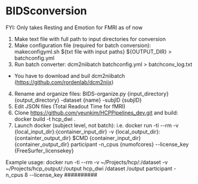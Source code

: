 # BIDSconversion

FYI: Only takes Resting and Emotion for FMRI as of now

1. Make text file with full path to input directories for conversion
2. Make configuration file (required for batch conversion):
  makeconfigyml.sh ${txt file with input paths} ${OUTPUT_DIR} > batchconfig.yml
3. Run batch converter: 
  dcm2niibatch batchconfig.yml > batchconv_log.txt
  * You have to download and buil dcm2niibatch (https://github.com/rordenlab/dcm2niix)
4. Rename and organize files:
  BIDS-organize.py {input_directory} {output_directory} -dataset {name} -subjID {subjID}
5. Edit JSON files (Total Readout Time for fMRI)
6. Clone https://github.com/yeunkim/HCPPipelines_dev.git and build:
  docker build -t hcp_dwi .
7. Launch docker (subject level, not batch):
  i.e. docker run -ti --rm -v {local_input_dir}:{container_input_dir} -v {local_output_dir}:{containter_output_dir} $CMD {container_input_dir} {container_output_dir} participant -n_cpus {numofcores} --license_key {FreeSurfer_licensekey}

Example usage:
docker run -ti --rm -v ~/Projects/hcp/:/dataset -v ~/Projects/hcp_output/:/output hcp_dwi /dataset /output participant -n_cpus 8 --license_key ##########
